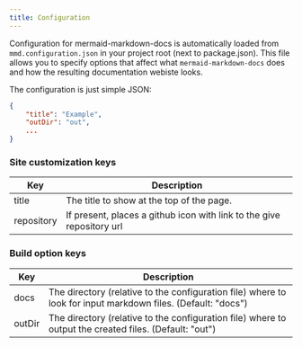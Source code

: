 ```yaml
---
title: Configuration
---
```


Configuration for mermaid-markdown-docs is automatically loaded from `mmd.configuration.json` in your project root (next to package.json). This file allows you to specify options that affect what `mermaid-markdown-docs` does and how the resulting documentation webiste looks.

The configuration is just simple JSON:

```json
{
    "title": "Example",
    "outDir": "out",
    ...
}
```

### Site customization keys

| Key        | Description                                                           |
| ---------- | --------------------------------------------------------------------- |
| title      | The title to show at the top of the page.                             |
| repository | If present, places a github icon with link to the give repository url |

### Build option keys

| Key    | Description                                                                                                  |
| ------ | ------------------------------------------------------------------------------------------------------------ |
| docs   | The directory (relative to the configuration file) where to look for input markdown files. (Default: "docs") |
| outDir | The directory (relative to the configuration file) where to output the created files. (Default: "out")       |
